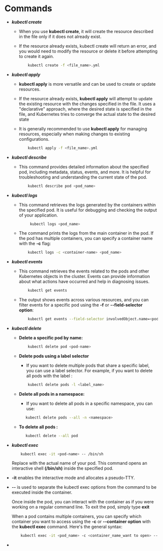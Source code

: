 
# Commands

* ***kubectl create***
    - When you use **kubectl create**, it will create the resource described in the file only if it does not already exist.

    - If the resource already exists, kubectl create will return an error, and you would need to modify the resource or delete it before attempting to create it again.
    
        ```bash
            kubectl create -f <file_name>.yml
        ```

* ***kubectl apply***
    - **kubectl apply** is more versatile and can be used to create or update resources.

    - If the resource already exists, **kubectl apply** will attempt to update the existing resource with the changes specified in the file. It uses a "declarative" approach, where the desired state is specified in the file, and Kubernetes tries to converge the actual state to the desired state

    - It is generally recommended to use **kubectl apply** for managing resources, especially when making changes to existing configurations.

        ```bash
            kubectl apply -f <file_name>.yml
        ```

* ***kubectl describe***
    - This command provides detailed information about the specified pod, including metadata, status, events, and more. It is helpful for troubleshooting and understanding the current state of the pod.

        ```bash
            kubectl describe pod <pod_name>
        ```

* ***kubectl logs***
    - This command retrieves the logs generated by the containers within the specified pod. It is useful for debugging and checking the output of your application.

       ```bash
            kubectl logs <pod_name>
        ```
    - The command prints the logs from the main container in the pod. If the pod has multiple containers, you can specify a container name with the **-c** flag:

        ```bash
            kubectl logs -c <container-name> <pod_name>
        ```

* ***kubectl events***
    - This command retrieves the events related to the pods and other Kubernetes objects in the cluster. Events can provide information about what actions have occurred and help in diagnosing issues.
    
        ```bash
            kubectl get events
        ```
    - The output shows events across various resources, and you can filter events for a specific pod using the **-f** or **--field-selector option**:
    
        ```bash
            kubectl get events --field-selector involvedObject.name=<pod_name>

        ```
* ***kubectl delete***
    - **Delete a specific pod by name:**

        ```bash
            kubectl delete pod <pod-name>
        ```
    - **Delete pods using a label selector**
        - If you want to delete multiple pods that share a specific label, you can use a label selector. For example, if you want to delete all pods with the label :

        ```bash
            kubectl delete pods -l <label_name>
        ```
    - **Delete all pods in a namespace:**
        -  If you want to delete all pods in a specific namespace, you can use:
         ```bash
            kubectl delete pods --all -n <namespace>
        ```
    - **To delete all pods :**
         ```bash
            kubectl delete --all pod
        ```

* ***kubectl exec***
    ```bash
        kubectl exec -it <pod-name> -- /bin/sh
    ```
    Replace **<pod-name>** with the actual name of your pod. This command opens an interactive shell **(/bin/sh)** inside the specified pod.

* **-it** enables the interactive mode and allocates a pseudo-TTY.

* **--** is used to separate the kubectl exec options from the command to be executed inside the container.

    Once inside the pod, you can interact with the container as if you were working on a regular command line. To exit the pod, simply type **exit**

    When a pod contains multiple containers, you can specify which container you want to access using the **-c** or **--container option** with the **kubectl exec** command. Here's the general syntax:

    ```bash
        kubectl exec -it <pod_name> -c <container_name_want to open> -- /bin/sh
    ```

*




